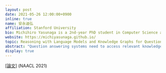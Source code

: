 ```yaml
---
layout: post
date: 2021-05-26 12:00:00+0900
inline: true
name: 安永迪弘
affiliation: Stanford University
bio: Michihiro Yasunaga is a 2nd-year PhD student in Computer Science at Stanford University, advised by Percy Liang and Jure Leskovec. His research interest is in natural language processing and machine learning. His recent work focuses on learning from various modalities of data, such as text, programs and graphs. He received his B.S. from Yale University in 2019.
website: https://michiyasunaga.github.io/
topic: Reasoning with Language Models and Knowledge Graphs for Question Answering
abstract: "Question answering systems need to access relevant knowledge and reason over it effectively. In this talk, we consider answering questions using knowledge from pre-trained language models (LMs) and knowledge graphs (KGs). This problem presents two major challenges: given a QA context (question and answer choices), methods need to (i) identify relevant knowledge from large KGs, and (ii) perform joint reasoning over the QA context and KG. We present a new model, QA-GNN, which addresses the above challenges through two innovations: (i) relevance scoring, where we use LMs to estimate the importance of KG nodes relative to the given QA context, and (ii) joint reasoning, where we connect the QA context and KG to form a joint graph, and mutually update their representations through graph neural networks. We experiment with QA-GNN on commonsense and science question answering tasks, and show its improvement over existing LM or KG-based models."
display: true
---
```


[[論文]](https://arxiv.org/abs/2104.06378) (NAACL 2021)
